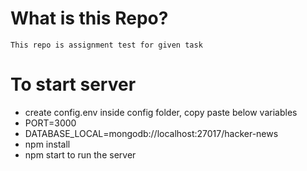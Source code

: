 # What is this Repo?

    This repo is assignment test for given task

# To start server

- create config.env inside config folder, copy paste below variables
- PORT=3000
- DATABASE_LOCAL=mongodb://localhost:27017/hacker-news
- npm install
- npm start to run the server
